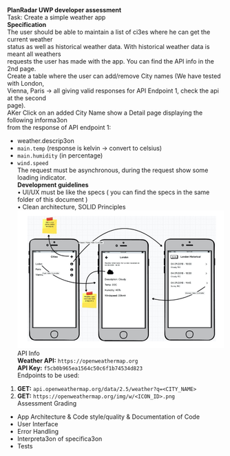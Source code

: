 **PlanRadar UWP developer assessment**  
Task: Create a simple weather app  
**Specification**  
The user should be able to maintain a list of ci3es where he can get the current weather  
status as well as historical weather data. With historical weather data is meant all weathers  
requests the user has made with the app. You can find the API info in the 2nd page.  
Create a table where the user can add/remove City names (We have tested with London,  
Vienna, Paris -> all giving valid responses for API Endpoint 1, check the api at the second  
page).  
AKer Click on an added City Name show a Detail page displaying the following informa3on  
from the response of API endpoint 1:  
- weather.descrip3on  
- `main.temp` (response is kelvin -> convert to celsius)  
- `main.humidity` (in percentage)  
- `wind.speed`  
The request must be asynchronous, during the request show some loading indicator.  
**Development guidelines**  
• UI/UX must be like the specs ( you can find the specs in the same folder of this document )  
• Clean architecture, SOLID Principles  
![image description](https://github.com/isaacbegit/PlanRadarAssessmentUWP/blob/master/interface.bmp)
API Info  
**Weather API:** `https://openweathermap.org`  
**API Key:** `f5cb0b965ea1564c50c6f1b74534d823`  
Endpoints to be used:  
1) **GET:** `api.openweathermap.org/data/2.5/weather?q=<CITY_NAME>`  
2) **GET:** `https://openweathermap.org/img/w/<ICON_ID>.png`  
Assessment Grading  
- App Architecture & Code style/quality & Documentation of Code  
- User Interface  
- Error Handling  
- Interpreta3on of specifica3on  
- Tests  

